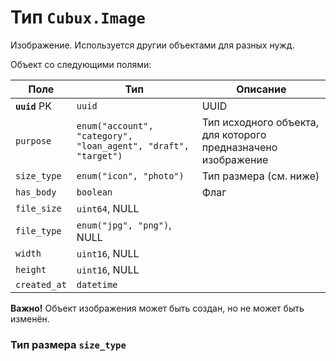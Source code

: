 Тип `Cubux.Image`
=================

Изображение. Используется другии объектами для разных нужд.

Объект со следующими полями:

Поле | Тип | Описание
---- | --- | --------
**`uuid`** PK | `uuid`                   | UUID
`purpose` | `enum("account", "category", "loan_agent", "draft", "target")` | Тип исходного объекта, для которого предназначено изображение
`size_type` | `enum("icon", "photo")`    | Тип размера (см. ниже)
`has_body`  | `boolean`                  | Флаг
`file_size` | `uint64`, NULL             | 
`file_type` | `enum("jpg", "png")`, NULL | 
`width`     | `uint16`, NULL             | 
`height`    | `uint16`, NULL             | 
`created_at`| `datetime`

**Важно!** Объект изображения может быть создан, но не может быть
изменён.


### Тип размера `size_type`

